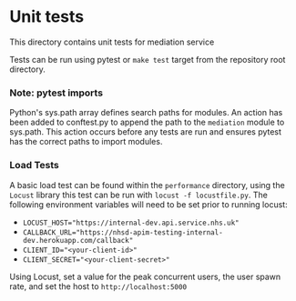 # Unit tests
This directory contains unit tests for mediation service

Tests can be run using pytest or `make test` target from the repository root directory.

### Note: pytest imports
Python's sys.path array defines search paths for modules.
An action has been added to conftest.py to append the path to the `mediation` module to sys.path. This action occurs before any tests are run and ensures pytest has the correct paths to import modules.

### Load Tests
A basic load test can be found within the `performance` directory, using the `Locust` library this test can be run with
`locust -f locustfile.py`. The following environment variables will need to be set prior to running locust:
- `LOCUST_HOST="https://internal-dev.api.service.nhs.uk"`
- `CALLBACK_URL="https://nhsd-apim-testing-internal-dev.herokuapp.com/callback"`
- `CLIENT_ID="<your-client-id>"`
- `CLIENT_SECRET="<your-client-secret>"`

Using Locust, set a value for the peak concurrent users, the user spawn rate, and set the host to `http://localhost:5000`

